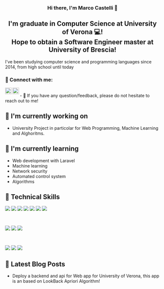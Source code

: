 
<h3 align="center">
Hi there, I'm Marco Castelli 👋
</h3>

<h2 align="center">
I'm graduate in Computer Science at University of Verona 💻!
  <br/>
Hope to obtain a Software Engineer master at University of Brescia!
</h2> 


I've been studying computer science and programming languages since 2014, from high school until today 

### 🤝 Connect with me:

<a href="https://www.linkedin.com/in/marco-castelli-65643b203/"><img align="left" src="https://raw.githubusercontent.com/yushi1007/yushi1007/main/images/linkedin.svg" alt="Yu Shi | LinkedIn" width="21px"/></a>
<a href="https://instagram.com/_marcocastelli?igshid=YmMyMTA2M2Y="><img align="left" src="https://raw.githubusercontent.com/yushi1007/yushi1007/main/images/instagram.svg" alt="Yu Shi | Instagram" width="21px"/></a>

</br>
- 💬 If you have any question/feedback, please do not hesitate to reach out to me!

## 🔭 I'm currently working on

- University Project in particolar for Web Programming, Machine Learning and Alghoritms.

## 🌱 I'm currently learning

- Web development with Laravel
- Machine learning
- Network security
- Automated control system
- Algorithms

## 💼 Technical Skills

![](https://img.shields.io/badge/C-00599C?style=for-the-badge&logo=c&logoColor=white)
![](https://img.shields.io/badge/Python-FFD43B?style=for-the-badge&logo=python&logoColor=blue)
![](https://img.shields.io/badge/Code-JavaScript-informational?style=flat&logo=JavaScript&color=F7DF1E)
![](https://img.shields.io/badge/Code-HTML5-informational?style=flat&logo=HTML5&color=E34F26)
![](https://img.shields.io/badge/Code-PostgreSQL-informational?style=flat&logo=PostgreSQL&color=336791)
![](https://img.shields.io/badge/Code-SQLite-informational?style=flat&logo=SQLite&color=003B57)
![](https://img.shields.io/badge/LaTeX-47A141?style=for-the-badge&logo=LaTeX&logoColor=white)

</br>

![](https://img.shields.io/badge/Style-Bootstrap-informational?style=flat&logo=Bootstrap&color=7952B3)
![](https://img.shields.io/badge/Style-CSS3-informational?style=flat&logo=CSS3&color=1572B6)
![](https://img.shields.io/badge/Style-styled--components-informational?style=flat&logo=styled-components&color=DB7093)


</br>

![](https://img.shields.io/badge/Tools-Heroku-informational?style=flat&logo=Heroku&color=430098)
![](https://img.shields.io/badge/Tools-Netlify-informational?style=flat&logo=netlify&color=00C7B7)
![](https://img.shields.io/badge/Tools-GitHub-informational?style=flat&logo=GitHub&color=181717)

## 📝 Latest Blog Posts

- Deploy a backend and api for Web app for University of Verona, this app is an based on LookBack Apriori Algorithm!


